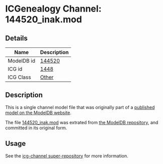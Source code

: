 # ICGenealogy Channel: 144520\_inak.mod

## Details

Name | Description
---- | -----------
ModelDB id | [144520](http://senselab.med.yale.edu/ModelDB/ShowModel.cshtml?model=144520)
ICG id | [1448](http://icg.neurotheory.ox.ac.uk/channels/other/1448)
ICG Class | [Other](http://icg.neurotheory.ox.ac.uk/channels/other)

## Description

This is a single channel model file that was originally part of a [published model on the ModelDB website](http://senselab.med.yale.edu/mModelDB/ShowModel.cshtml?model=144520).

The file [144520\_inak.mod](144520_inak.mod) was extrated from [the ModelDB repository](http://senselab.med.yale.edu/ModelDB/ShowModel.cshtml?model=144520), and committed in its original form.

## Usage

See the [icg-channel super-repository](https://github.com/icgenealogy/icg-channels) for more information.